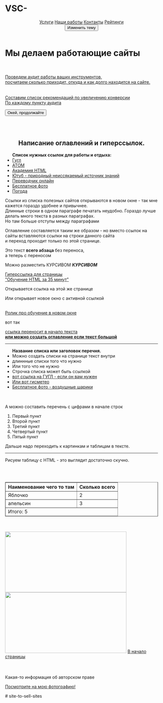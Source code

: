  # VSC-
<!DOCTYPE html>

<html>
  <head> 
     <meta http-equiv="Content-Type" content="text/html; charset=UTF-8">
     <title> "Создание и продвижение сайтов" </title>    
     <meta name="description" content="Разрабатываем эффективные решения для вашего бизнеса">	
     <link rel="shortcut icon" href="https://atom.io/favicon.ico">
     <link rel="stylesheet" href="C:/Users/maded/Desktop/index/main.css">
     <script src="app.js"></script>  
  </head>
  <body> 
     <header <div class="topnav">
          <a class="active" href="#home">Услуги</a>
          <a href="#news">Наши работы</a>
          <a href="#contact">Контакты</a>
          <a href="#about">Рейтинги</a>
        </div> 
	  <div class="container">
          <button class="theme-button" type="button">Изменить тему</button>
        </div>
     </header>
       <h1 id="ideveloper">Мы делаем работающие сайты</h1>
	<br></br>
       <div class="main-content">
          <a href=""https://htmlacademy.ru/" target="_blanc"> Проведем аудит работы ваших инструментов,
	  <br> посчитаем сколько приходит, откуда и как долго находится на сайте. </a>
       </div>
           <br></br>
       <aside>
           <a href=""https://htmlacademy.ru/" target="_blanc"> Составим список рекомендаций по увеличению конверсии
           <br>По каждому пункту аудита</a>
           <p><button class="button" type="button">Окей, продолжайте </button> </p>
        </aside>
        </div>
        <br></br>
      <h2 align=center> Написание оглавлений и гиперссылок.</h2>
        <ul><b>Список нужных ссылок для работы и отдыха:</b>
           <li><a href="https://www.google.ru/" target="_blanc">Гугл</a></li>
           <li><a href="https://atom.io/" target="_blanc">АТОМ</a></li>
           <li><a href="https://htmlacademy.ru/" target="_blanc">Академия HTML</a></li>
           <li><a href="https://www.youtube.com/" target="_blanc">Ютуб - природный неиссякаемый источник знаний </a></li>
           <li><a href="https://www.translate.ru/" target="_blanc">Переводчик онлайн</a></li>
           <li><a href="https://pixabay.com/ru/photos/" target="_blanc">Бесплатное фото</a></li>
           <li><a href="https://www.gismeteo.ru/weather-samara-4618/10-days/" target="_blanc">Погода</a></li>
        </ul>
        <p>Ссылки из списка полезных сайтов открываются в новом окне - так мне кажется гораздо удобнее и привычнее. 
	<br> Длинные строки в одном параграфе печатать неудобно. Гораздо лучше делать много текста в разных параграфах.
	<br> Но там больше отступы между параграфами</p>
        <p>Оглавление составляется таким же образом - но вместо ссылок на сайты вставляются ссылки на строки данного сайта 
	<br> и переход проходит только по этой странице.</p> 
        <p> Это текст <b> всего абзаца </b> без переноса, 
	<br>а теперь с переносом</p>
        <p> Можно разместить КУРСИВОМ <b><em>КУРСИВОМ</em></b></p>
        <a href="https://www.youtube.com/watch?v=4jYYHaTwWvY">Гиперссылка для страницы
	<br> "Обучение HTML за 35 минут"</a>
        <p>Открывается ссылка на этой же странице</p>
        <p>Или открывает новое окно с активной ссылкой</p>
        <a href="https://www.youtube.com/watch?v=4jYYHaTwWvY&amp;t=1280s" target="_blanc">
	<br>Ролик про обучение в новом окне</a>
        <p> вот так</p>
        <a href="file:///C:/Users/maded/Desktop/index/index.html#ideveloper">ссылка переносит в начало текста
	<br> <b> или можно создать оглавление если текст большой</b></a>
        <hr>
        <ul><b>Название списка или заголовок перечня.</b>
          <li>Можно создать списки на странице текст внутри </li>
          <li>длиннные списки того что нужно</li>
          <li>Или того что не нужно</li>
          <li>Строчка списка может быть ссылкой</li>
          <li><a href="https://www.google.ru/" target="_blanc">вот ссылка на ГУГЛ - если он вам нужен</a></li>
          <li><a href="https://www.gismeteo.ru/weather-samara-4618/10-days/">Или вот гисметео</a></li>
          <li><a href="https://pixabay.com/ru/photos/%D0%B2%D0%BE%D0%B7%D0%B4%D1%83%D1%88%D0%BD%D1%8B%D0%B5-%D1%88%D0%B0%D1%80%D1%8B-%D0%BF%D1%80%D0%B0%D0%B7%D0%B4%D0%BD%D0%BE%D0%B2%D0%B0%D0%BD%D0%B8%D0%B5-%D1%86%D0%B2%D0%B5%D1%82%D1%8B-1786430/" target="_blanc">Бесплатное фото - воздушные шарики</a></li>
          <br></br>
	 </ul>
	 <p> А можно составить перечень с цифрами в начале строк</p>
	     <ol>
		<li> Первый пункт</li>
		<li> Второй пункт</li>
		<li> Третий пункт</li>
		<li> Четвертый пункт</li>
		<li> Пятый пункт</li>
	     </ol>
        <p>Дальше надо переходить к картинкам и таблицам в тексте.</p>
        <hr>
        <p>Рисуем таблицу с HTML - это выглядит достаточно скучно. </p>
         <br></br>
        <table border="1"align=center>
          <thead>
            <tr>
              <th>Наименование чего то там</th>
              <th>Сколько всего</th>
            </tr>
            </thead><tbody>
            <tr>
                <td>Яблочко</td>
                <td>2</td>
            </tr>
            <tr>
                <td>апельсин</td>
                <td>3</td>
             </tr>
              </tbody><tfoot>
              <tr>
                <td colspan="2">Итого: 5 </td>
              </tr>
              </tfoot>          
        </table>
          <br></br>
	<img src="C:\Users\maded\Desktop\index\Кот в очках.jpg" height="200" width="400" alt="">
	<img src="C:\Users\maded\Desktop\index\Подсолнухи закат.jpg" height="200" width="400" alt="">
    	<a href="file://index.html#ideveloper">В начало страницы</a>
	<br></br>
        <br></br>
     <footer>
      Какая-то информация об авторском праве
      <p><a href="imag/кот в очках.jpg">Посмотрите на мою фотографию!</a></p>
     </footer>
  
</body>
</html>
# site-to-sell-sites
